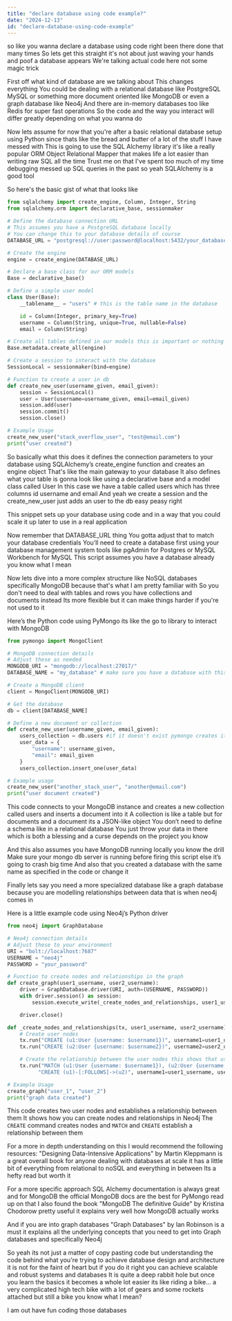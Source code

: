 ```yaml
---
title: "declare database using code example?"
date: "2024-12-13"
id: "declare-database-using-code-example"
---
```


 so like you wanna declare a database using code right been there done that many times So lets get this straight it's not about just waving your hands and poof a database appears We're talking actual code here not some magic trick

First off what kind of database are we talking about This changes everything You could be dealing with a relational database like PostgreSQL MySQL or something more document oriented like MongoDB or even a graph database like Neo4j And there are in-memory databases too like Redis for super fast operations So the code and the way you interact will differ greatly depending on what you wanna do

Now lets assume for now that you're after a basic relational database setup using Python since thats like the bread and butter of a lot of the stuff I have messed with This is going to use the SQL Alchemy library it's like a really popular ORM Object Relational Mapper that makes life a lot easier than writing raw SQL all the time Trust me on that I've spent too much of my time debugging messed up SQL queries in the past so yeah SQLAlchemy is a good tool

So here's the basic gist of what that looks like

```python
from sqlalchemy import create_engine, Column, Integer, String
from sqlalchemy.orm import declarative_base, sessionmaker

# Define the database connection URL
# This assumes you have a PostgreSQL database locally
# You can change this to your database details of course
DATABASE_URL = "postgresql://user:password@localhost:5432/your_database"

# Create the engine
engine = create_engine(DATABASE_URL)

# Declare a base class for our ORM models
Base = declarative_base()

# Define a simple user model
class User(Base):
    __tablename__ = "users" # this is the table name in the database

    id = Column(Integer, primary_key=True)
    username = Column(String, unique=True, nullable=False)
    email = Column(String)

# Create all tables defined in our models this is important or nothing happens
Base.metadata.create_all(engine)

# Create a session to interact with the database
SessionLocal = sessionmaker(bind=engine)

# Function to create a user in db
def create_new_user(username_given, email_given):
    session = SessionLocal()
    user = User(username=username_given, email=email_given)
    session.add(user)
    session.commit()
    session.close()

# Example Usage
create_new_user("stack_overflow_user", "test@email.com")
print("user created")
```

So basically what this does it defines the connection parameters to your database using SQLAlchemy’s create\_engine function and creates an engine object That's like the main gateway to your database It also defines what your table is gonna look like using a declarative base and a model class called User In this case we have a table called users which has three columns id username and email And yeah we create a session and the create\_new\_user just adds an user to the db easy peasy right

This snippet sets up your database using code and in a way that you could scale it up later to use in a real application

Now remember that DATABASE\_URL thing You gotta adjust that to match your database credentials You’ll need to create a database first using your database management system tools like pgAdmin for Postgres or MySQL Workbench for MySQL This script assumes you have a database already you know what I mean

Now lets dive into a more complex structure like NoSQL databases specifically MongoDB because that's what I am pretty familiar with So you don't need to deal with tables and rows you have collections and documents instead Its more flexible but it can make things harder if you're not used to it

Here’s the Python code using PyMongo its like the go to library to interact with MongoDB

```python
from pymongo import MongoClient

# MongoDB connection details
# Adjust these as needed
MONGODB_URI = "mongodb://localhost:27017/"
DATABASE_NAME = "my_database" # make sure you have a database with this name

# Create a MongoDB client
client = MongoClient(MONGODB_URI)

# Get the database
db = client[DATABASE_NAME]

# Define a new document or collection
def create_new_user(username_given, email_given):
    users_collection = db.users #if it doesn't exist pymongo creates it on the fly
    user_data = {
        "username": username_given,
        "email": email_given
    }
    users_collection.insert_one(user_data)

# Example usage
create_new_user("another_stack_user", "another@email.com")
print("user document created")

```

This code connects to your MongoDB instance and creates a new collection called users and inserts a document into it A collection is like a table but for documents and a document its a JSON-like object You don’t need to define a schema like in a relational database You just throw your data in there which is both a blessing and a curse depends on the project you know

And this also assumes you have MongoDB running locally you know the drill Make sure your mongo db server is running before firing this script else it’s going to crash big time And also that you created a database with the same name as specified in the code or change it

Finally lets say you need a more specialized database like a graph database because you are modelling relationships between data that is when neo4j comes in

Here is a little example code using Neo4j’s Python driver

```python
from neo4j import GraphDatabase

# Neo4j connection details
# Adjust these to your environment
URI = "bolt://localhost:7687"
USERNAME = "neo4j"
PASSWORD = "your_password"

# Function to create nodes and relationships in the graph
def create_graph(user1_username, user2_username):
    driver = GraphDatabase.driver(URI, auth=(USERNAME, PASSWORD))
    with driver.session() as session:
        session.execute_write(_create_nodes_and_relationships, user1_username, user2_username)

    driver.close()

def _create_nodes_and_relationships(tx, user1_username, user2_username):
    # Create user nodes
    tx.run("CREATE (u1:User {username: $username1})", username1=user1_username)
    tx.run("CREATE (u2:User {username: $username2})", username2=user2_username)

    # Create the relationship between the user nodes this shows that user1 follows user2
    tx.run("MATCH (u1:User {username: $username1}), (u2:User {username: $username2})"
          "CREATE (u1)-[:FOLLOWS]->(u2)", username1=user1_username, username2=user2_username)

# Example Usage
create_graph("user_1", "user_2")
print("graph data created")
```

This code creates two user nodes and establishes a relationship between them It shows how you can create nodes and relationships in Neo4j The `CREATE` command creates nodes and `MATCH` and `CREATE` establish a relationship between them

For a more in depth understanding on this I would recommend the following resources: "Designing Data-Intensive Applications" by Martin Kleppmann is a great overall book for anyone dealing with databases at scale it has a little bit of everything from relational to noSQL and everything in between Its a hefty read but worth it

For a more specific approach SQL Alchemy documentation is always great and for MongoDB the official MongoDB docs are the best for PyMongo read up on that I also found the book "MongoDB The definitive Guide" by Kristina Chodorow pretty useful it explains very well how MongoDB actually works

And if you are into graph databases "Graph Databases" by Ian Robinson is a must it explains all the underlying concepts that you need to get into Graph databases and specifically Neo4j

So yeah its not just a matter of copy pasting code but understanding the code behind what you're trying to achieve database design and architecture it is not for the faint of heart but if you do it right you can achieve scalable and robust systems and databases It is quite a deep rabbit hole but once you learn the basics it becomes a whole lot easier its like riding a bike… a very complicated high tech bike with a lot of gears and some rockets attached but still a bike you know what I mean?

 I am out have fun coding those databases

